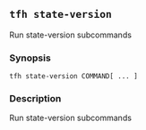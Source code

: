 ## `tfh state-version`

Run state-version subcommands

### Synopsis

    tfh state-version COMMAND[ ... ]

### Description

Run state-version subcommands

